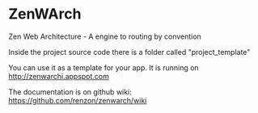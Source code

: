 ZenWArch
========

Zen Web Architecture - A engine to routing by convention

Inside the project source code there is a folder called "project_template"

You can use it as a template for your app. It is running on http://zenwarchi.appspot.com

The documentation is on github wiki: https://github.com/renzon/zenwarch/wiki
